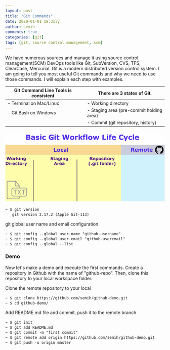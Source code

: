 ```yaml
---
layout: post
title: "Git Commands"
date: 2020-01-01 18:31ly
author: semih
comments: true
categories: [git]
tags: [git, source control management, scm]
---
```

We have numerous sources and manage it using source control management(SCM) DevOps tools like Git, SubVersion, CVS, TFS, ClearCase, Mercurial. Git is a modern distributed version control system. I am going to tell you most useful Git commands and why we need to use those commands. I will explain each step with examples.


| Git Command Line Tools is consistent | | There are 3 states of Git. |
| ------------ |-----| ------------ |
| - Terminal on Mac/Linux  |  |  - Working directory |
| - Git Bash on Windows | | - Staging area (pre-commit holding area) |
|   |  | - Commit (git repository, history) |

![image](/assets/images/basic-git-workflow-lifecycle.png)

```shell
~ $ git version
   git version 2.17.2 (Apple Git-113)
```
git global user name and email configuration
```shell
~ $ git config --global user.name "github-username"
~ $ git config --global user.email "github-useremail"
~ $ git config --global --list
```
### Demo
Now let's make a demo and execute the first commands.
Create a repository in Github with the name of "github-repo". Then, clone this repository to your local workspace folder.

Clone the remote repository to your local
```shell
~ $ git clone https://github.com/semih/github-demo.git
~ $ cd github-demo/
```
Add README.md file and commit. push it to the remote branch.
```shell
~ $ git init
~ $ git add README.md
~ $ git commit -m "first commit"
~ $ git remote add origin https://github.com/semih/github-demo.git
~ $ git push -u origin master
```
